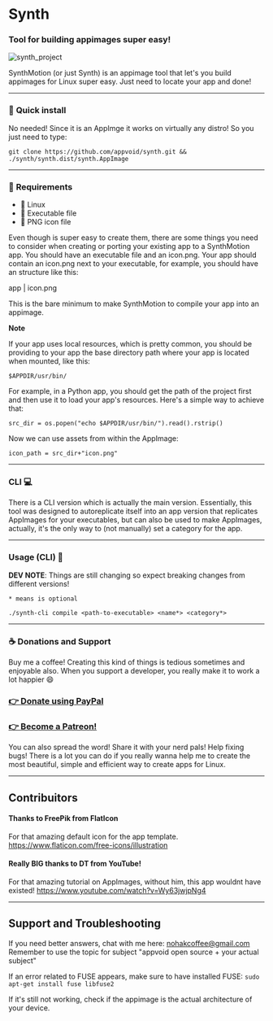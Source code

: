 # Synth

### Tool for building appimages super easy!

![synth_project](https://user-images.githubusercontent.com/78444142/161784980-0322cc73-26c1-4f5c-9eff-34ac5667782f.png)

SynthMotion (or just Synth) is an appimage tool that let's you build appimages for Linux super easy. Just need to locate your app and done!

***
### 📝 **Quick install**
No needed! Since it is an AppImge it works on virtually any distro! So you just need to type:

``git clone https://github.com/appvoid/synth.git && ./synth/synth.dist/synth.AppImage``
***
### 📝 **Requirements**

- 🐧 Linux
- 📄 Executable file
- 🎴 PNG icon file

Even though is super easy to create them, there are some things you need to consider when creating or porting your existing app to a SynthMotion app. You should have an executable file and an icon.png. Your app should contain an icon.png next to your executable, for example, you should have an structure like this:

app | icon.png

This is the bare minimum to make SynthMotion to compile your app into an appimage.

**Note**

If your app uses local resources, which is pretty common, you should be providing to your app the base directory path where your app is located when mounted, like this:

``$APPDIR/usr/bin/``

For example, in a Python app, you should get the path of the project first and then use it to load your app's resources. Here's a simple way to achieve that:

``src_dir = os.popen("echo $APPDIR/usr/bin/").read().rstrip()``

Now we can use assets from within the AppImage:

``icon_path = src_dir+"icon.png"``

***

### **CLI** 💻
There is a CLI version which is actually the main version. Essentially, this tool was designed to autoreplicate itself into an app version that replicates AppImages for your executables, but can also be used to make AppImages, actually, it's the only way to (not manually) set a category for the app.
****
### **Usage (CLI)** 🚩
**DEV NOTE**: Things are still changing so expect breaking changes from different versions!

``* means is optional``

``./synth-cli compile <path-to-executable> <name*> <category*> ``

****
### ☕ **Donations and Support** 
Buy me a coffee! Creating this kind of things is tedious sometimes and enjoyable also. When you support a developer, you really make it to work a lot happier 😄
### [ 👉 **Donate using PayPal** ](https://www.paypal.com/donate/?hosted_button_id=CDZH8GJET9SNU)
### [ 👉 **Become a Patreon!** ](https://www.patreon.com/bePatron?u=52880328)

You can also spread the word! Share it with your nerd pals! Help fixing bugs! There is a lot you can do if you really wanna help me to create the most beautiful, simple and efficient way to create apps for Linux.

****

## Contribuitors
#### **Thanks to FreePik from FlatIcon**
For that amazing default icon for the app template.
https://www.flaticon.com/free-icons/illustration

#### **Really BIG thanks to DT from YouTube!**
For that amazing tutorial on AppImages, without him, this app wouldnt have existed! https://www.youtube.com/watch?v=Wy63jwjpNg4
****
## Support and Troubleshooting
If you need better answers, chat with me here:
nohakcoffee@gmail.com
Remember to use the topic for subject "appvoid open source + your actual subject"

If an error related to FUSE appears, make sure to have installed FUSE:
`sudo apt-get install fuse libfuse2`

If it's still not working, check if the appimage is the actual architecture of your device.
